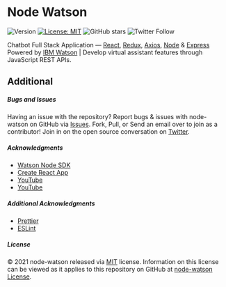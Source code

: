 # Node Watson

![Version](https://img.shields.io/badge/version-1.0.0-blue.svg?cacheSeconds=2592000) [![License: MIT ](https://img.shields.io/badge/License-MIT-green.svg)](https://github.com/collectedview/node-watson/blob/master/LICENSE) ![GitHub stars](https://img.shields.io/github/stars/collectedview/node-watson?style=social) ![Twitter Follow](https://img.shields.io/twitter/follow/collectedview?label=Follow&style=social)

Chatbot Full Stack Application — [React](https://reactjs.org/), [Redux](https://redux.js.org/), [Axios](https://axios-http.com/), [Node](https://nodejs.org/en/) & [Express](http://expressjs.com/) Powered by [IBM Watson](https://www.ibm.com/watson) | Develop virtual assistant features through JavaScript REST APIs.

## Additional

##### Bugs and Issues

Having an issue with the repository? Report bugs & issues with node-watson on GitHub via [Issues](https://github.com/collectedview/node-watson/issues). Fork, Pull, or Send an email over to join as a contributor! Join in on the open source conversation on [Twitter](https://twitter.com/collectedview).

##### Acknowledgments

- [Watson Node SDK](https://github.com/watson-developer-cloud/node-sdk)
- [Create React App](https://create-react-app.dev/)
- [YouTube](https://www.youtube.com/watch?v=D_doogJln14)
- [YouTube](https://www.youtube.com/watch?v=-rejmmjSnHM)

##### Additional Acknowledgments

- [Prettier](https://prettier.io/)
- [ESLint](https://eslint.org/)

##### License

© 2021 node-watson released via [MIT](https://opensource.org/licenses/MIT) license. Information on this license can be viewed as it applies to this repository on GitHub at [node-watson License](https://github.com/collectedview/node-watson/blob/master/LICENSE).
